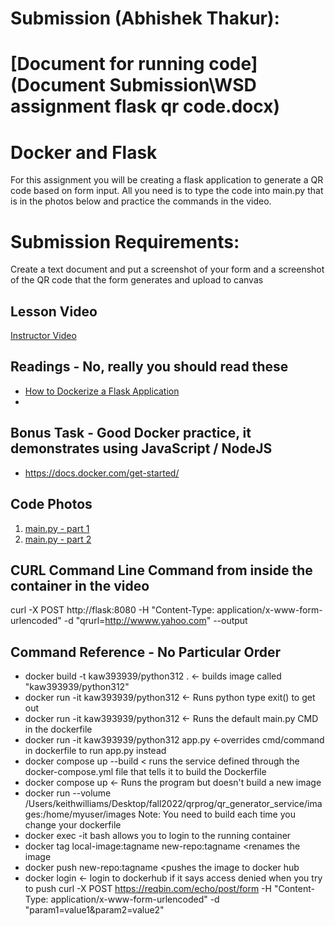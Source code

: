 # Submission (Abhishek Thakur):

# [Document for running code](Document Submission\WSD assignment flask qr code.docx)


# Docker and Flask

For this assignment you will be creating a flask application to generate a QR code based on form input.  All you need
is to type the code into main.py that is in the photos below and practice the commands in the video.

# Submission Requirements:

Create a text document and put a screenshot of your form and a screenshot of the QR code that the form generates and upload to canvas

## Lesson Video

[Instructor Video](https://youtu.be/5Ca4kUSNA68)

## Readings - No, really you should read these

* [How to Dockerize a Flask  Application](https://www.freecodecamp.org/news/how-to-dockerize-a-flask-app/)
* 
## Bonus Task - Good Docker practice, it demonstrates using JavaScript / NodeJS

* https://docs.docker.com/get-started/

## Code Photos
1. [main.py - part 1](readme_images/main-part1.png)
2. [main.py - part 2](readme_images/main-part2.png)

## CURL Command Line Command from inside the container in the video
curl -X POST http://flask:8080 -H "Content-Type: application/x-www-form-urlencoded" -d "qrurl=http://wwww.yahoo.com" --output 


## Command Reference - No Particular Order

* docker build -t kaw393939/python312 . <- builds image called "kaw393939/python312"
* docker run -it kaw393939/python312   <- Runs python type exit() to get out
* docker run -it kaw393939/python312 <- Runs the default main.py CMD in the dockerfile
* docker run -it kaw393939/python312 app.py  <-overrides cmd/command in dockerfile to run app.py instead
* docker compose up --build < runs the service defined through the docker-compose.yml file that tells it to build the
  Dockerfile
* docker compose up <- Runs the program but doesn't build a new image
* docker run --volume /Users/keithwilliams/Desktop/fall2022/qrprog/qr_generator_service/images:/home/myuser/images
  Note:  You need to build each time you change your dockerfile
* docker exec -it <container ID> bash allows you to login to the running container
* docker tag local-image:tagname new-repo:tagname <renames the image
* docker push new-repo:tagname <pushes the image to docker hub
* docker login <- login to dockerhub if it says access denied when you try to push
curl -X POST https://reqbin.com/echo/post/form
   -H "Content-Type: application/x-www-form-urlencoded" 
   -d "param1=value1&param2=value2"


